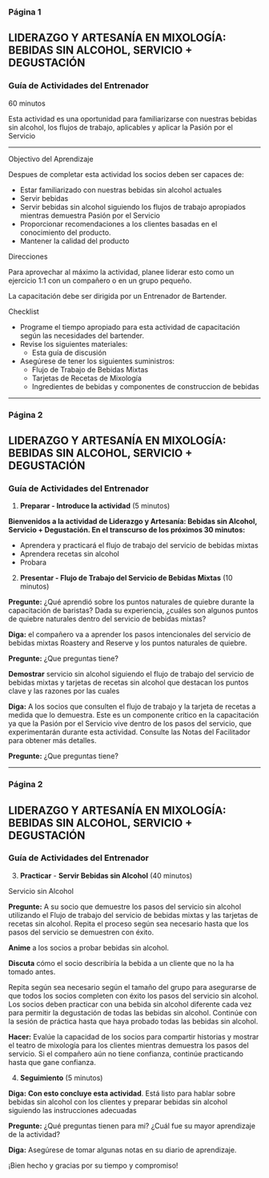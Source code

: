 ### Página 1
## LIDERAZGO Y ARTESANÍA EN MIXOLOGÍA: BEBIDAS SIN ALCOHOL, SERVICIO + DEGUSTACIÓN
### Guía de Actividades del Entrenador

60 minutos

Esta actividad es una oportunidad para familiarizarse con nuestras bebidas sin alcohol, los flujos de trabajo, aplicables y aplicar la Pasión por el Servicio

---

Objectivo del Aprendizaje

Despues de completar esta actividad los socios deben ser capaces de:

- Estar familiarizado con nuestras bebidas sin alcohol actuales
- Servir bebidas 
- Servir bebidas sin alcohol siguiendo los flujos de trabajo apropiados mientras demuestra Pasión por el Servicio
- Proporcionar recomendaciones a los clientes basadas en el conocimiento del producto.
- Mantener la calidad del producto

Direcciones

Para aprovechar al máximo la actividad, planee liderar esto como un ejercicio 1:1 con un compañero o en un grupo pequeño.

La capacitación debe ser dirigida por un Entrenador de Bartender.

Checklist

- Programe el tiempo apropiado para esta actividad de capacitación según las necesidades del bartender.
- Revise los siguientes materiales:
  - Esta guía de discusión
- Asegúrese de tener los siguientes suministros:
  - Flujo de Trabajo de Bebidas Mixtas
  - Tarjetas de Recetas de Mixología
  - Ingredientes de bebidas y componentes de construccion de bebidas

---
### Página 2
## LIDERAZGO Y ARTESANÍA EN MIXOLOGÍA: BEBIDAS SIN ALCOHOL, SERVICIO + DEGUSTACIÓN
### Guía de Actividades del Entrenador

1. **Preparar - Introduce la actividad** (5 minutos)

**Bienvenidos a la actividad de Liderazgo y Artesanía: Bebidas sin Alcohol, Servicio + Degustación. En el transcurso de los próximos 30 minutos:**
- Aprendera y practicará el flujo de trabajo del servicio de bebidas mixtas
- Aprendera recetas sin alcohol
- Probara

2. **Presentar - Flujo de Trabajo del Servicio de Bebidas Mixtas** (10 minutos)

**Pregunte:** ¿Qué aprendió sobre los puntos naturales de quiebre durante la capacitación de baristas? Dada su experiencia, ¿cuáles son algunos puntos de quiebre naturales dentro del servicio de bebidas mixtas?

**Diga:** el compañero va a aprender los pasos intencionales del servicio de bebidas mixtas Roastery and Reserve y los puntos naturales de quiebre.

**Pregunte:** ¿Que preguntas tiene?

**Demostrar** servicio sin alcohol siguiendo el flujo de trabajo del servicio de bebidas mixtas y tarjetas de recetas sin alcohol que destacan los puntos clave y las razones por las cuales

**Diga:** A los socios que consulten el flujo de trabajo y la tarjeta de recetas a medida que lo demuestra. Este es un componente crítico en la capacitación ya que la Pasión por el Servicio vive dentro de los pasos del servicio, que experimentarán durante esta actividad. Consulte las Notas del Facilitador para obtener más detalles.

**Pregunte:** ¿Que preguntas tiene?

---
### Página 2
## LIDERAZGO Y ARTESANÍA EN MIXOLOGÍA: BEBIDAS SIN ALCOHOL, SERVICIO + DEGUSTACIÓN
### Guía de Actividades del Entrenador

3. **Practicar** - **Servir Bebidas sin Alcohol** (40 minutos)

Servicio sin Alcohol

**Pregunte:** A su socio que demuestre los pasos del servicio sin alcohol utilizando el Flujo de trabajo del servicio de bebidas mixtas y las tarjetas de recetas sin alcohol. Repita el proceso según sea necesario hasta que los pasos del servicio se demuestren con éxito.

**Anime** a los socios a probar bebidas sin alcohol.

**Discuta** cómo el socio describiría la bebida a un cliente que no la ha tomado antes.

Repita según sea necesario según el tamaño del grupo para asegurarse de que todos los socios completen con éxito los pasos del servicio sin alcohol. Los socios deben practicar con una bebida sin alcohol diferente cada vez para permitir la degustación de todas las bebidas sin alcohol. Continúe con la sesión de práctica hasta que haya probado todas las bebidas sin alcohol.

**Hacer:** Evalúe la capacidad de los socios para compartir historias y mostrar el teatro de mixología para los clientes mientras demuestra los pasos del servicio. Si el compañero aún no tiene confianza, continúe practicando hasta que gane confianza.

4. **Seguimiento** (5 minutos)

**Diga:** **Con esto concluye esta actividad**. Está listo para hablar sobre bebidas sin alcohol con los clientes y preparar bebidas sin alcohol siguiendo las instrucciones adecuadas

**Pregunte:** ¿Qué preguntas tienen para mi? ¿Cuál fue su mayor aprendizaje de la actividad?

**Diga:** Asegúrese de tomar algunas notas en su diario de aprendizaje.

¡Bien hecho y gracias por su tiempo y compromiso!